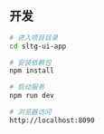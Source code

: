 ## 开发

```bash
# 进入项目目录
cd sltg-ui-app

# 安装依赖包
npm install

# 启动服务
npm run dev

# 浏览器访问 
http://localhost:8090
```
